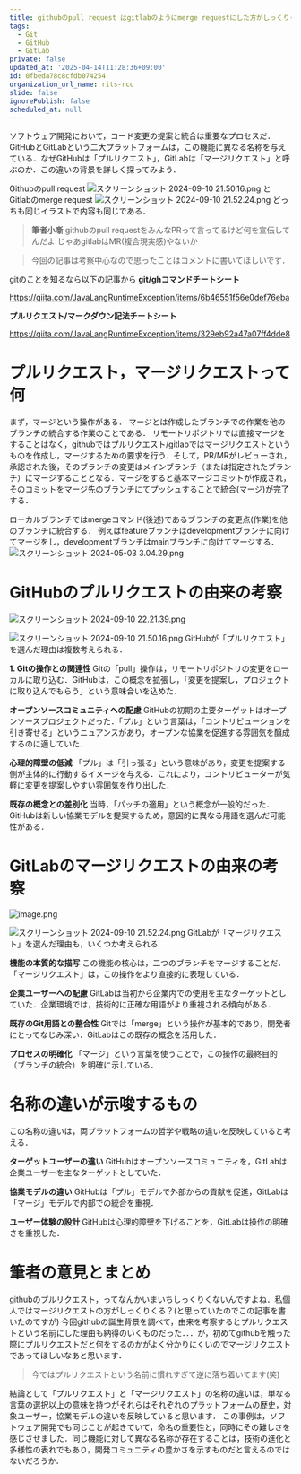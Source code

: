 ```yaml
---
title: githubのpull request はgitlabのようにmerge requestにした方がしっくりくると思う
tags:
  - Git
  - GitHub
  - GitLab
private: false
updated_at: '2025-04-14T11:28:36+09:00'
id: 0fbeda78c8cfdb074254
organization_url_name: rits-rcc
slide: false
ignorePublish: false
scheduled_at: null
---
```

ソフトウェア開発において，コード変更の提案と統合は重要なプロセスだ．GitHubとGitLabという二大プラットフォームは，この機能に異なる名称を与えている．なぜGitHubは「プルリクエスト」，GitLabは「マージリクエスト」と呼ぶのか．この違いの背景を詳しく探ってみよう．

Githubのpull request
![スクリーンショット 2024-09-10 21.50.16.png](https://qiita-image-store.s3.ap-northeast-1.amazonaws.com/0/3757442/96c08211-516b-4dc1-dba3-65ee82b3831f.png)
と
Gitlabのmerge request
![スクリーンショット 2024-09-10 21.52.24.png](https://qiita-image-store.s3.ap-northeast-1.amazonaws.com/0/3757442/b11e0bda-69b6-f24e-4291-88ec1c48ae24.png)
どっちも同じイラストで内容も同じである．

> **筆者小噺**
> githubのpull requestをみんなPRって言ってるけど何を宣伝してんだよ
> じゃあgitlabはMR(複合現実感)やないか

> 今回の記事は考察中心なので思ったことはコメントに書いてほしいです．

gitのことを知るなら以下の記事から
**git/ghコマンドチートシート**

https://qiita.com/JavaLangRuntimeException/items/6b46551f56e0def76eba

**プルリクエスト/マークダウン記法チートシート**

https://qiita.com/JavaLangRuntimeException/items/329eb92a47a07ff4dde8

# プルリクエスト，マージリクエストって何
まず，マージという操作がある．
マージとは作成したブランチでの作業を他のブランチの統合する作業のことである．
リモートリポジトリでは直接マージをすることはなく，githubではプルリクエスト/gitlabではマージリクエストというものを作成し，マージするための要求を行う．そして，PR/MRがレビューされ，承認された後，そのブランチの変更はメインブランチ（または指定されたブランチ）にマージすることとなる．マージをすると基本マージコミットが作成され，そのコミットをマージ先のブランチにてプッシュすることで統合(マージ)が完了する．

ローカルブランチではmergeコマンド(後述)であるブランチの変更点(作業)を他のブランチに統合する．
例えばfeatureブランチはdevelopmentブランチに向けてマージをし，developmentブランチはmainブランチに向けてマージする．
![スクリーンショット 2024-05-03 3.04.29.png](https://qiita-image-store.s3.ap-northeast-1.amazonaws.com/0/3757442/883b9a90-b7ff-22b3-d5d1-4ab8146e7ae8.png)


# GitHubのプルリクエストの由来の考察
![スクリーンショット 2024-09-10 22.21.39.png](https://qiita-image-store.s3.ap-northeast-1.amazonaws.com/0/3757442/15bd55eb-3434-8e55-dbbf-da965d0b3c91.png)


![スクリーンショット 2024-09-10 21.50.16.png](https://qiita-image-store.s3.ap-northeast-1.amazonaws.com/0/3757442/96c08211-516b-4dc1-dba3-65ee82b3831f.png)
GitHubが「プルリクエスト」を選んだ理由は複数考えられる．

**1. Gitの操作との関連性**
   Gitの「pull」操作は，リモートリポジトリの変更をローカルに取り込む．GitHubは，この概念を拡張し，「変更を提案し，プロジェクトに取り込んでもらう」という意味合いを込めた．

**オープンソースコミュニティへの配慮**
   GitHubの初期の主要ターゲットはオープンソースプロジェクトだった．「プル」という言葉は，「コントリビューションを引き寄せる」というニュアンスがあり，オープンな協業を促進する雰囲気を醸成するのに適していた．

**心理的障壁の低減**
   「プル」は「引っ張る」という意味があり，変更を提案する側が主体的に行動するイメージを与える．これにより，コントリビューターが気軽に変更を提案しやすい雰囲気を作り出した．

**既存の概念との差別化**
   当時，「パッチの適用」という概念が一般的だった．GitHubは新しい協業モデルを提案するため，意図的に異なる用語を選んだ可能性がある．

# GitLabのマージリクエストの由来の考察
![image.png](https://qiita-image-store.s3.ap-northeast-1.amazonaws.com/0/3757442/ca3023c3-bcd4-afd7-8d0d-efcd2cd30f10.png)

![スクリーンショット 2024-09-10 21.52.24.png](https://qiita-image-store.s3.ap-northeast-1.amazonaws.com/0/3757442/b11e0bda-69b6-f24e-4291-88ec1c48ae24.png)
                GitLabが「マージリクエスト」を選んだ理由も，いくつか考えられる

**機能の本質的な描写**
   この機能の核心は，二つのブランチをマージすることだ．「マージリクエスト」は，この操作をより直接的に表現している．

**企業ユーザーへの配慮**
   GitLabは当初から企業内での使用を主なターゲットとしていた．企業環境では，技術的に正確な用語がより重視される傾向がある．

**既存のGit用語との整合性**
   Gitでは「merge」という操作が基本的であり，開発者にとってなじみ深い．GitLabはこの既存の概念を活用した．

**プロセスの明確化**
   「マージ」という言葉を使うことで，この操作の最終目的（ブランチの統合）を明確に示している．

# 名称の違いが示唆するもの

この名称の違いは，両プラットフォームの哲学や戦略の違いを反映していると考える．

**ターゲットユーザーの違い**
   GitHubはオープンソースコミュニティを，GitLabは企業ユーザーを主なターゲットとしていた．

**協業モデルの違い**
   GitHubは「プル」モデルで外部からの貢献を促進，GitLabは「マージ」モデルで内部での統合を重視．

**ユーザー体験の設計**
   GitHubは心理的障壁を下げることを，GitLabは操作の明確さを重視した．

# 筆者の意見とまとめ
githubのプルリクエスト，ってなんかいまいちしっくりくないんですよね．私個人ではマージリクエストの方がしっくりくる？(と思っていたのでこの記事を書いたのですが)
今回githubの誕生背景を調べて，由来を考察するとプルリクエストという名前にした理由も納得のいくものだった．．．が，初めてgithubを触った際にプルリクエストだと何をするのかがよく分かりにくいのでマージリクエストであってほしいなあと思います．

> 今ではプルリクエストという名前に慣れすぎて逆に落ち着いてます(笑)

結論として「プルリクエスト」と「マージリクエスト」の名称の違いは，単なる言葉の選択以上の意味を持つがそれらはそれぞれのプラットフォームの歴史，対象ユーザー，協業モデルの違いを反映していると思います．
この事例は，ソフトウェア開発でも同じことが起きていて，命名の重要性と，同時にその難しさを感じさせました．同じ機能に対して異なる名称が存在することは，技術の進化と多様性の表れでもあり，開発コミュニティの豊かさを示すものだと言えるのではないだろうか．
